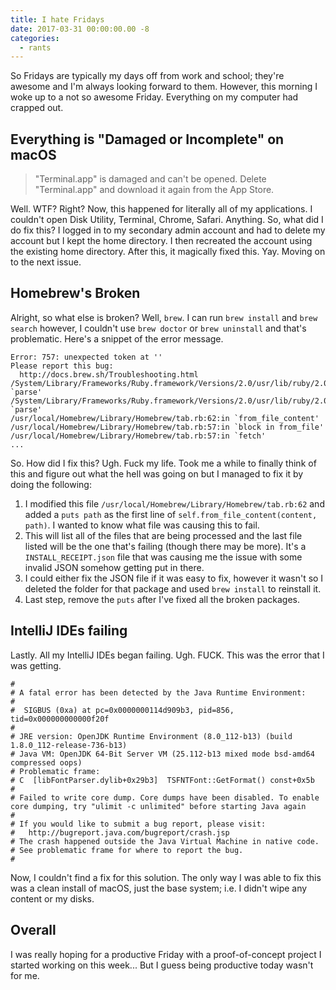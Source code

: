 ```yaml
---
title: I hate Fridays
date: 2017-03-31 00:00:00.00 -8
categories:
  - rants
---
```


So Fridays are typically my days off from work and school; they're awesome and I'm always looking forward to them. However, this morning I woke up to a not so awesome Friday. Everything on my computer had crapped out.

## Everything is "Damaged or Incomplete" on macOS

> "Terminal.app" is damaged and can't be opened. Delete "Terminal.app" and download it again from the App Store.

Well. WTF? Right? Now, this happened for literally all of my applications. I couldn't open Disk Utility, Terminal, Chrome, Safari. Anything. So, what did I do fix this? I logged in to my secondary admin account and had to delete my account but I kept the home directory. I then recreated the account using the existing home directory. After this, it magically fixed this. Yay. Moving on to the next issue.

## Homebrew's Broken

Alright, so what else is broken? Well, `brew`. I can run `brew install` and `brew search` however, I couldn't use `brew doctor` or `brew uninstall` and that's problematic. Here's a snippet of the error message.

```
Error: 757: unexpected token at ''
Please report this bug:
  http://docs.brew.sh/Troubleshooting.html
/System/Library/Frameworks/Ruby.framework/Versions/2.0/usr/lib/ruby/2.0.0/json/common.rb:155:in `parse'
/System/Library/Frameworks/Ruby.framework/Versions/2.0/usr/lib/ruby/2.0.0/json/common.rb:155:in `parse'
/usr/local/Homebrew/Library/Homebrew/tab.rb:62:in `from_file_content'
/usr/local/Homebrew/Library/Homebrew/tab.rb:57:in `block in from_file'
/usr/local/Homebrew/Library/Homebrew/tab.rb:57:in `fetch'
...
```

So. How did I fix this? Ugh. Fuck my life. Took me a while to finally think of this and figure out what the hell was going on but I managed to fix it by doing the following:

1. I modified this file `/usr/local/Homebrew/Library/Homebrew/tab.rb:62` and added a `puts path` as the first line of `self.from_file_content(content, path)`. I wanted to know what file was causing this to fail.
1. This will list all of the files that are being processed and the last file listed will be the one that's failing (though there may be more). It's a `INSTALL_RECEIPT.json` file that was causing me the issue with some invalid JSON somehow getting put in there.
1. I could either fix the JSON file if it was easy to fix, however it wasn't so I deleted the folder for that package and used `brew install` to reinstall it.
1. Last step, remove the `puts` after I've fixed all the broken packages.

## IntelliJ IDEs failing

Lastly. All my IntelliJ IDEs began failing. Ugh. FUCK. This was the error that I was getting.

```
#
# A fatal error has been detected by the Java Runtime Environment:
#
#  SIGBUS (0xa) at pc=0x0000000114d909b3, pid=856, tid=0x000000000000f20f
#
# JRE version: OpenJDK Runtime Environment (8.0_112-b13) (build 1.8.0_112-release-736-b13)
# Java VM: OpenJDK 64-Bit Server VM (25.112-b13 mixed mode bsd-amd64 compressed oops)
# Problematic frame:
# C  [libFontParser.dylib+0x29b3]  TSFNTFont::GetFormat() const+0x5b
#
# Failed to write core dump. Core dumps have been disabled. To enable core dumping, try "ulimit -c unlimited" before starting Java again
#
# If you would like to submit a bug report, please visit:
#   http://bugreport.java.com/bugreport/crash.jsp
# The crash happened outside the Java Virtual Machine in native code.
# See problematic frame for where to report the bug.
#
```

Now, I couldn't find a fix for this solution. The only way I was able to fix this was a clean install of macOS, just the base system; i.e. I didn't wipe any content or my disks.

## Overall

I was really hoping for a productive Friday with a proof-of-concept project I started working on this week... But I guess being productive today wasn't for me.
